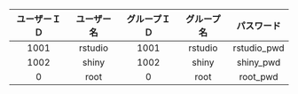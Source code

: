 |ユーザーＩＤ|ユーザー名|グループＩＤ|グループ名|パスワード|
|:-:|:-:|:-:|:-:|:-:|
|1001|rstudio|1001|rstudio|rstudio_pwd|
|1002|shiny|1002|shiny|shiny_pwd|
|0|root|0|root|root_pwd|

